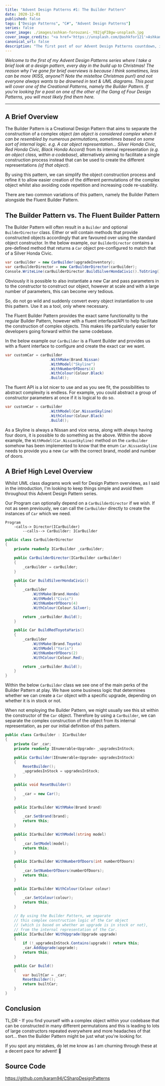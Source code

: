 ```yaml
---
title: "Advent Design Patterns #1: The Builder Pattern"
date: 2020-12-01
published: false
tags: ["Design Patterns", "C#", "Advent Design Patterns"]
series: false
cover_image: ./images/ashkan-forouzani-_Y82jqFIBgw-unsplash.jpg
cover_image_credits: "<a href='https://unsplash.com/@ashkfor121'>Ashkan Forouzani</a>"
canonical_url: false
description: "The first post of our Advent Design Patterns countdown, it's one of the Creational Patterns... the Builder Pattern!"
---
```


*Welcome to the first of my Advent Design Patterns series where I take a brief look at a design pattern, every day in the build up to Christmas! The reason why I've gone for brief overviews is because I think sometimes, less can be more (KISS, anyone?! Note the misteltoe Christmas pun!) and not everyone always wants to be drowned in text & UML diagrams. This post will cover one of the Creational Patterns, namely the Builder Pattern. If you're looking for a post on one of the other of the Gang of Four Design Patterns, you will most likely find them here.*

-----------------------------
## A Brief Overview
The Builder Pattern is a Creational Design Pattern that aims to separate the construction of a complex object *(an object is considered complex when it can be resembled by numerous permutations, sometimes based on some sort of internal logic. e.g. A car object representation... Silver Honda Civic, Red Honda Civic, Black Honda Accord)* from its internal representation *(e.g. an object class, within a codebase)*, alternatively aiming to facilitate a single construction process instead that can be used to create the different representations *(of that object)*.

By using this pattern, we can simplify the object construction process and refine it to allow easier creation of the different permutations of the complex object whilst also avoiding code repetition and increasing code re-usability.

There are two common variations of this pattern, namely the Builder Pattern alongside the Fluent Builder Pattern.

## The Builder Pattern vs. The Fluent Builder Pattern
The Builder Pattern will often result in a `Builder` and optional `BuilderDirector` class. Either or will contain methods that provide constructed objects accordingly that are favoured over using the standard object constructor. In the below example, our `BuilderDirector` contains a pre-defined method that returns a `Car` object pre-configured to match that of a Silver Honda Civic.

```csharp
var carBuilder = new CarBuilder(upgradeInventory);
var carBuilderDirector = new CarBuilderDirector(carBuilder);
Console.WriteLine(carBuilderDirector.BuildSilverHondaCivic().ToString());
```

Obviously it is possible to also instantiate a new Car and pass parameters in to the constructor to construct our object, however at scale and with a large number of parameters, this can become very tedious.

So, do not go wild and suddenly convert every object instantiation to use this pattern. Use it as a tool, only where necessary.

The Fluent Builder Pattern provides the exact same functionality to the regular Builder Pattern, however with a fluent interface/API to help facilitate the construction of complex objects. This makes life particularly easier for developers going forward within the same codebase. 

In the below example our `CarBuilder` is a Fluent Builder and provides us with a fluent interface to configure and create the exact car we want. 

```csharp
var customCar = carBuilder
                    .WithMake(Brand.Nissan)
                    .WithModel("Skyline")
                    .WithNumberOfDoors(4)
                    .WithColour(Colour.Black)
                    .Build();
```

The fluent API is a lot nicer to use and as you see fit, the possibilities to abstract complexity is endless. For example, you could abstract a group of constructor parameters at once if it is logical to do so.

```csharp
var customCar = carBuilder
                    .WithModel(Car.NissanSkyline)
                    .WithColour(Colour.Black)
                    .Build();
```

As a Skyline is always a Nissan and vice versa, along with always having four doors, it is possible to do something as the above. Within the above example, the `WithModel(Car.NissanSkyline)` method on the `carBuilder` somehow has been implemented to know that the enum `Car.NissanSkyline` needs to provide you a new `Car` with the correct brand, model and number of doors.

## A Brief High Level Overview
Whilst UML class diagrams work well for Design Pattern overviews, as I said in the introduction, I'm looking to keep things simple and avoid them throughout this Advent Design Pattern series.

Our Program can optionally depend on a `CarBuilderDirector` if we wish. If not as seen previously, we can call the `CarBuilder` directly to create the instances of `Car` which we need.

```
Program 
    -calls-> Director(ICarBuilder)
        --calls--> CarBuilder: ICarBuilder
```

```csharp
public class CarBuilderDirector
{
    private readonly ICarBuilder _carBuilder;

    public CarBuilderDirector(ICarBuilder carBuilder)
    {
        _carBuilder = carBuilder;
    }

    public Car BuildSilverHondaCivic()
    {
        _carBuilder
            .WithMake(Brand.Honda)
            .WithModel("Civic")
            .WithNumberOfDoors(4)
            .WithColour(Colour.Silver);

        return _carBuilder.Build();
    }

    public Car BuildRedToyotaYaris()
    {
        _carBuilder
            .WithMake(Brand.Toyota)
            .WithModel("Yaris")
            .WithNumberOfDoors(2)
            .WithColour(Colour.Red);

        return _carBuilder.Build();
    }
}
```

Within the below `CarBuilder` class we see one of the main perks of the Builder Pattern at play. We have some business logic that determines whether we can create a `Car` object with a specific upgrade, depending on whether it is in stock or not. 

When not employing the Builder Pattern, we might usually see this sit within the constructor of the `Car` object. Therefore by using a `CarBuilder`, we can separate the complex construction of the object from its internal representation, as per our initial definition of this pattern.

```csharp
public class CarBuilder : ICarBuilder
{
    private Car _car;
    private readonly IEnumerable<Upgrade> _upgradesInStock;

    public CarBuilder(IEnumerable<Upgrade> upgradesInStock)
    {
        ResetBuilder();
        _upgradesInStock = upgradesInStock;
    }

    public void ResetBuilder()
    {
        _car = new Car();
    }

    public ICarBuilder WithMake(Brand brand)
    {
        _car.SetBrand(brand);
        return this;
    }

    public ICarBuilder WithModel(string model)
    {
        _car.SetModel(model);
        return this;
    }

    public ICarBuilder WithNumberOfDoors(int numberOfDoors)
    {
        _car.SetNumberOfDoors(numberOfDoors);
        return this;
    }

    public ICarBuilder WithColour(Colour colour)
    {
        _car.SetColour(colour);
        return this;
    }

    // By using the Builder Pattern, we separate
    // this complex construction logic of the Car object
    // (which is based on whether an upgrade is in stock or not),
    // from the internal representation of the Car.
    public ICarBuilder WithUpgrade(Upgrade upgrade)
    {
        if (!_upgradesInStock.Contains(upgrade)) return this;
        _car.AddUpgrade(upgrade);
        return this;
    }

    public Car Build()
    {
        var builtCar = _car;
        ResetBuilder();
        return builtCar;
    }
}
```

## Conclusion
TL;DR - If you find yourself with a complex object within your codebase that can be constructed in many different permutations and this is leading to lots of large constructors repeated everywhere and more headaches of that sort... then the Builder Pattern might be just what you're looking for.

If you spot any mistakes, do let me know as I am churning through these at a decent pace for advent! 🎅

## Source Code
https://github.com/karam94/CSharpDesignPatterns